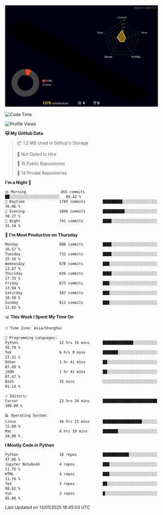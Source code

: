 <!--![](https://raw.githubusercontent.com/BorisYang326/BorisYang326/output/github-contribution-grid-snake-dark.svg) -->
![](./profile-3d-contrib/profile-night-rainbow.svg)
<!--START_SECTION:waka-->
![Code Time](http://img.shields.io/badge/Code%20Time-742%20hrs%2030%20mins-blue)

![Profile Views](http://img.shields.io/badge/Profile%20Views-0-blue)

**🐱 My GitHub Data** 

> 📦 1.2 MB Used in GitHub's Storage 
 > 
> 🚫 Not Opted to Hire
 > 
> 📜 15 Public Repositories 
 > 
> 🔑 14 Private Repositories 
 > 
**I'm a Night 🦉** 

```text
🌞 Morning                455 commits         ██░░░░░░░░░░░░░░░░░░░░░░░   09.42 % 
🌆 Daytime                1785 commits        █████████░░░░░░░░░░░░░░░░   36.96 % 
🌃 Evening                1848 commits        ██████████░░░░░░░░░░░░░░░   38.27 % 
🌙 Night                  741 commits         ████░░░░░░░░░░░░░░░░░░░░░   15.34 % 
```
📅 **I'm Most Productive on Thursday** 

```text
Monday                   800 commits         ████░░░░░░░░░░░░░░░░░░░░░   16.57 % 
Tuesday                  732 commits         ████░░░░░░░░░░░░░░░░░░░░░   15.16 % 
Wednesday                670 commits         ███░░░░░░░░░░░░░░░░░░░░░░   13.87 % 
Thursday                 836 commits         ████░░░░░░░░░░░░░░░░░░░░░   17.31 % 
Friday                   673 commits         ███░░░░░░░░░░░░░░░░░░░░░░   13.94 % 
Saturday                 507 commits         ███░░░░░░░░░░░░░░░░░░░░░░   10.50 % 
Sunday                   611 commits         ███░░░░░░░░░░░░░░░░░░░░░░   12.65 % 
```


📊 **This Week I Spent My Time On** 

```text
🕑︎ Time Zone: Asia/Shanghai

💬 Programming Languages: 
Python                   12 hrs 35 mins      ██████████████░░░░░░░░░░░   55.79 % 
TeX                      6 hrs 9 mins        ███████░░░░░░░░░░░░░░░░░░   27.31 % 
Other                    1 hr 41 mins        ██░░░░░░░░░░░░░░░░░░░░░░░   07.49 % 
JSON                     1 hr 41 mins        ██░░░░░░░░░░░░░░░░░░░░░░░   07.47 % 
Bash                     15 mins             ░░░░░░░░░░░░░░░░░░░░░░░░░   01.14 % 

🔥 Editors: 
Cursor                   22 hrs 34 mins      █████████████████████████   100.00 % 

💻 Operating System: 
Linux                    16 hrs 15 mins      ██████████████████░░░░░░░   72.00 % 
Mac                      6 hrs 19 mins       ███████░░░░░░░░░░░░░░░░░░   28.00 % 
```

**I Mostly Code in Python** 

```text
Python                   16 repos            ████████████░░░░░░░░░░░░░   47.06 % 
Jupyter Notebook         4 repos             ███░░░░░░░░░░░░░░░░░░░░░░   11.76 % 
HTML                     4 repos             ███░░░░░░░░░░░░░░░░░░░░░░   11.76 % 
TeX                      3 repos             ██░░░░░░░░░░░░░░░░░░░░░░░   08.82 % 
Vue                      2 repos             █░░░░░░░░░░░░░░░░░░░░░░░░   05.88 % 
```




 Last Updated on 13/01/2025 18:45:03 UTC
<!--END_SECTION:waka-->
